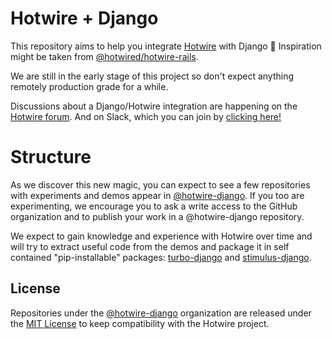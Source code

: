 # Hotwire + Django

This repository aims to help you integrate [Hotwire](https://hotwire.dev/) with Django 🚀 Inspiration might be taken from [@hotwired/hotwire-rails](https://github.com/hotwired/hotwire-rails).

We are still in the early stage of this project so don't expect anything remotely production grade for a while.

Discussions about a Django/Hotwire integration are happening on the [Hotwire forum](https://discuss.hotwire.dev/t/django-backend-support-for-hotwire/1570). And on Slack, which you can join by [clicking here!](https://join.slack.com/t/pragmaticmindsgruppe/shared_invite/zt-kl0e0plt-uXGQ1PUt5yRohLNYcVvhhQ)

# Structure

As we discover this new magic, you can expect to see a few repositories with experiments and demos appear in [@hotwire-django](https://github.com/hotwire-django). If you too are experimenting, we encourage you to ask a write access to the GitHub organization and to publish your work in a @hotwire-django repository.

We expect to gain knowledge and experience with Hotwire over time and will try to extract useful code from the demos and package it in self contained "pip-installable" packages: [turbo-django](https://github.com/hotwire-django/turbo-django) and [stimulus-django](https://github.com/hotwire-django/stimulus-django).


## License

Repositories under the [@hotwire-django](https://github.com/hotwire-django) organization are released under the [MIT License](https://opensource.org/licenses/MIT) to keep compatibility with the Hotwire project.
